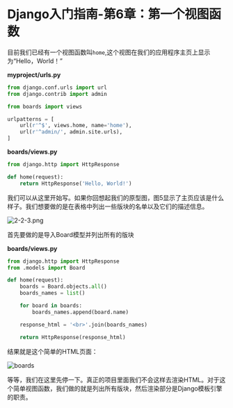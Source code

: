 # Django入门指南-第6章：第一个视图函数

目前我们已经有一个视图函数叫`home`,这个视图在我们的应用程序主页上显示为“Hello，World！”
<!--more-->
**myproject/urls.py**

```python
from django.conf.urls import url
from django.contrib import admin

from boards import views

urlpatterns = [
    url(r'^$', views.home, name='home'),
    url(r'^admin/', admin.site.urls),
]
```

**boards/views.py**

```python
from django.http import HttpResponse

def home(request):
    return HttpResponse('Hello, World!')
```

我们可以从这里开始写。如果你回想起我们的原型图，图5显示了主页应该是什么样子。我们想要做的是在表格中列出一些版块的名单以及它们的描述信息。

![2-2-3.png](https://raw.githubusercontent.com/candoy/candoy.github.io/master/_posts/statics/2-2-3.png)

首先要做的是导入Board模型并列出所有的版块

**boards/views.py**

```python
from django.http import HttpResponse
from .models import Board

def home(request):
    boards = Board.objects.all()
    boards_names = list()

    for board in boards:
        boards_names.append(board.name)

    response_html = '<br>'.join(boards_names)

    return HttpResponse(response_html)
 ```

 结果就是这个简单的HTML页面：

![boards](https://raw.githubusercontent.com/candoy/candoy.github.io/master/_posts/statics/2-2-4.png)

等等，我们在这里先停一下。真正的项目里面我们不会这样去渲染HTML。对于这个简单视图函数，我们做的就是列出所有版块，然后渲染部分是Django模板引擎的职责。

